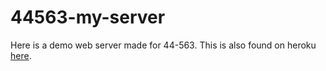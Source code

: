 # 44563-my-server

Here is a demo web server made for 44-563.
This is also found on heroku [here](https://fierce-garden-41931.herokuapp.com/).
